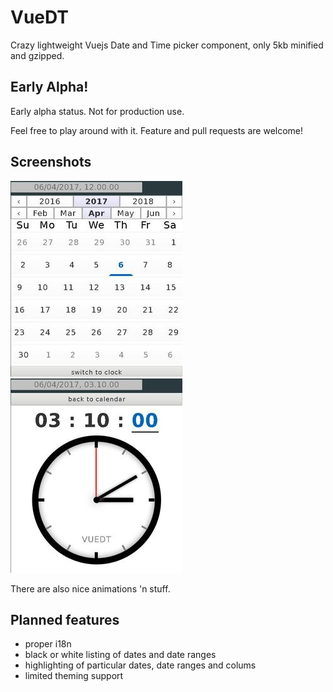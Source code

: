 VueDT
=====

Crazy lightweight Vuejs Date and Time picker component, only 5kb minified and gzipped.

Early Alpha!
------------

Early alpha status. Not for production use.

Feel free to play around with it. Feature and pull requests are welcome!

Screenshots
-----------

![Screenshot01](https://raw.githubusercontent.com/nkoehring/vuedt/master/vuedt01.jpg)
![Screenshot02](https://raw.githubusercontent.com/nkoehring/vuedt/master/vuedt02.jpg)

There are also nice animations 'n stuff.

Planned features
----------------

 * proper i18n
 * black or white listing of dates and date ranges
 * highlighting of particular dates, date ranges and colums
 * limited theming support
